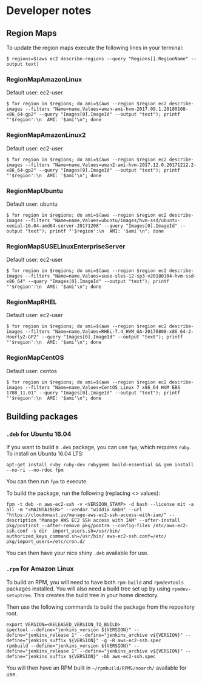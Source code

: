 # Developer notes

## Region Maps

To update the region maps execute the following lines in your terminal:

```
$ regions=$(aws ec2 describe-regions --query "Regions[].RegionName" --output text)
```

### RegionMapAmazonLinux

Default user: ec2-user

```
$ for region in $regions; do ami=$(aws --region $region ec2 describe-images --filters "Name=name,Values=amzn-ami-hvm-2017.09.1.20180108-x86_64-gp2" --query "Images[0].ImageId" --output "text"); printf "'$region':\n  AMI: '$ami'\n"; done
```

### RegionMapAmazonLinux2

Default user: ec2-user

```
$ for region in $regions; do ami=$(aws --region $region ec2 describe-images --filters "Name=name,Values=amzn2-ami-hvm-2017.12.0.20171212.2-x86_64-gp2" --query "Images[0].ImageId" --output "text"); printf "'$region':\n  AMI: '$ami'\n"; done
```

### RegionMapUbuntu

Default user: ubuntu

```
$ for region in $regions; do ami=$(aws --region $region ec2 describe-images --filters "Name=name,Values=ubuntu/images/hvm-ssd/ubuntu-xenial-16.04-amd64-server-20171208" --query "Images[0].ImageId" --output "text"); printf "'$region':\n  AMI: '$ami'\n"; done
```

### RegionMapSUSELinuxEnterpriseServer

Default user: ec2-user

```
$ for region in $regions; do ami=$(aws --region $region ec2 describe-images --filters "Name=name,Values=suse-sles-12-sp3-v20180104-hvm-ssd-x86_64" --query "Images[0].ImageId" --output "text"); printf "'$region':\n  AMI: '$ami'\n"; done
```

### RegionMapRHEL

Default user: ec2-user

```
$ for region in $regions; do ami=$(aws --region $region ec2 describe-images --filters "Name=name,Values=RHEL-7.4_HVM_GA-20170808-x86_64-2-Hourly2-GP2" --query "Images[0].ImageId" --output "text"); printf "'$region':\n  AMI: '$ami'\n"; done
```

### RegionMapCentOS

Default user: centos

```
$ for region in $regions; do ami=$(aws --region $region ec2 describe-images --filters "Name=name,Values=CentOS Linux 7 x86_64 HVM EBS 1708_11.01" --query "Images[0].ImageId" --output "text"); printf "'$region':\n  AMI: '$ami'\n"; done
```

## Building packages

### `.deb` for Ubuntu 16.04

If you want to build a `.deb` package, you can use `fpm`, which requires `ruby`.
To install on Ubuntu 16.04 LTS:
```
apt-get install ruby ruby-dev rubygems build-essential && gem install --no-ri --no-rdoc fpm
```
You can then run `fpm` to execute.

To build the package, run the following (replacing <> values):
```
fpm -t deb -n aws-ec2-ssh -v <VERSION_STAMP> -d bash --license mit -a all -m "<MAINTAINER>" --vendor "widdix GmbH" --url "https://cloudonaut.io/manage-aws-ec2-ssh-access-with-iam/" --description "Manage AWS EC2 SSH access with IAM" --after-install pkg/postinst --after-remove pkg/postrm --config-files /etc/aws-ec2-ssh.conf -s dir  import_users.sh=/usr/bin/ authorized_keys_command.sh=/usr/bin/ aws-ec2-ssh.conf=/etc/ pkg/import_users=/etc/cron.d/
```
You can then have your nice shiny `.deb` available for use.

### `.rpm` for Amazon Linux

To build an RPM, you will need to have both `rpm-build` and `rpmdevtools` packages installed. You will also need a build tree set up by using `rpmdev-setuptree`. This creates the build tree in your home directory.

Then use the following commands to build the package from the repository root.

```
export VERSION=<RELEASED_VERSION_TO_BUILD>
spectool --define="jenkins_version ${VERSION}" --define="jenkins_release 1" --define="jenkins_archive v${VERSION}" --define="jenkins_suffix ${VERSION}" -g -R aws-ec2-ssh.spec
rpmbuild --define="jenkins_version ${VERSION}" --define="jenkins_release 1" --define="jenkins_archive v${VERSION}" --define="jenkins_suffix ${VERSION}" -bb aws-ec2-ssh.spec
```

You will then have an RPM built in `~/rpmbuild/RPMS/noarch/` available for use.
